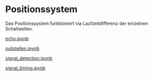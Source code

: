 Positionssystem
===============

Das Positionssystem funktioniert via Laufzeitdifferenz der einzelnen Schallwellen.


[echo.ipynb](http://nbviewer.ipython.org/github/niccokunzmann/positioning_system/blob/master/echo.ipynb)

[nullstellen.ipynb](http://nbviewer.ipython.org/github/niccokunzmann/positioning_system/blob/master/nullstellen.ipynb)

[signal_detection.ipynb](http://nbviewer.ipython.org/github/niccokunzmann/positioning_system/blob/master/signal_detection.ipynb)

[signal_timing.ipynb](http://nbviewer.ipython.org/github/niccokunzmann/positioning_system/blob/master/signal_timing.ipynb)
